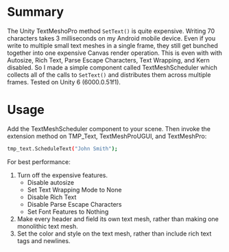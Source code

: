 # Summary
The Unity TextMeshoPro method `SetText()` is quite expensive. Writing 70 characters takes 3 milliseconds on my Android mobile device. Even if you write to multiple small text meshes in a single frame, they still get bunched together into one expensive Canvas render operation. This is even with with Autosize, Rich Text, Parse Escape Characters, Text Wrapping, and Kern disabled.
So I made a simple component called TextMeshScheduler which collects all of the calls to `SetText()` and distributes them across multiple frames. 
Tested on Unity 6 (6000.0.51f1).

# Usage
Add the TextMeshScheduler component to your scene. Then invoke the extension method on TMP_Text, TextMeshProUGUI, and TextMeshPro:

```sh
tmp_text.ScheduleText("John Smith");
```
For best performance:
1. Turn off the expensive features.
    * Disable autosize
    * Set Text Wrapping Mode to None
    * Disable Rich Text
    * Disable Parse Escape Characters
    * Set Font Features to Nothing
2. Make every header and field its own text mesh, rather than making one monolithic text mesh.
3. Set the color and style on the text mesh, rather than include rich text tags and newlines.
